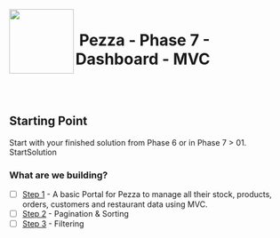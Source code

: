 <img align="left" width="116" height="116" src="../../../pezza-logo.png" />

# &nbsp;**Pezza - Phase 7 - Dashboard - MVC**

<br/><br/>

## **Starting Point**

Start with your finished solution from Phase 6 or in Phase 7 > 01. StartSolution

### **What are we building?**

- [ ] [Step 1](https://github.com/entelect-incubator/.NET/tree/master/Phase%203/02.%20Dashboard/MVC/Step%201) - A basic Portal for Pezza to manage all their stock, products, orders, customers and restaurant data using MVC.
- [ ] [Step 2](https://github.com/entelect-incubator/.NET/tree/master/Phase%203/02.%20Dashboard/MVC/Step%202) - Pagination & Sorting
- [ ] [Step 3](https://github.com/entelect-incubator/.NET/tree/master/Phase%203/02.%20Dashboard/MVC/Step%203) - Filtering
